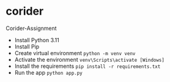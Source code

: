 # corider
Corider-Assignment

- Install Python 3.11
- Install Pip
- Create virtual environment `python -m venv venv`
- Activate the environment `venv\Scripts\activate [Windows]` 
- Install the requirements `pip install -r requirements.txt`
- Run the app `python app.py`
